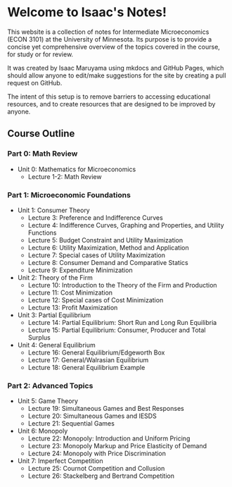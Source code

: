 # Welcome to Isaac's Notes!

This website is a collection of notes for Intermediate Microeconomics (ECON 3101) at the University of Minnesota. Its purpose is to provide a concise yet comprehensive overview of the topics covered in the course, for study or for review.

It was created by Isaac Maruyama using mkdocs and GitHub Pages, which should allow anyone to edit/make suggestions for the site by creating a pull request on GitHub. 

The intent of this setup is to remove barriers to accessing educational resources, and to create resources that are designed to be improved by anyone.

## Course Outline

### Part 0: Math Review

- Unit 0: Mathematics for Microeconomics
    - Lecture 1-2: Math Review
 
### Part 1: Microeconomic Foundations

- Unit 1: Consumer Theory
    - Lecture 3: Preference and Indifference Curves
    - Lecture 4: Indifference Curves, Graphing and Properties, and Utility Functions
    - Lecture 5: Budget Constraint and Utility Maximization
    - Lecture 6: Utility Maximization, Method and Application
    - Lecture 7: Special cases of Utility Maximization
    - Lecture 8: Consumer Demand and Comparative Statics
    - Lecture 9: Expenditure Minimization
- Unit 2: Theory of the Firm
    - Lecture 10: Introduction to the Theory of the Firm and Production
    - Lecture 11: Cost Minimization
    - Lecture 12: Special cases of Cost Minimization
    - Lecture 13: Profit Maximization
- Unit 3: Partial Equilibrium
    - Lecture 14: Partial Equilibrium: Short Run and Long Run Equilibria
    - Lecture 15: Partial Equilibrium: Consumer, Producer and Total Surplus
- Unit 4: General Equilibrium
    - Lecture 16: General Equilibrium/Edgeworth Box
    - Lecture 17: General/Walrasian Equilibrium
    - Lecture 18: General Equilibrium Example

### Part 2: Advanced Topics

- Unit 5: Game Theory
    - Lecture 19: Simultaneous Games and Best Responses
    - Lecture 20: Simultaneous Games and IESDS
    - Lecture 21: Sequential Games
- Unit 6: Monopoly
    - Lecture 22: Monopoly: Introduction and Uniform Pricing
    - Lecture 23: Monopoly Markup and Price Elasticity of Demand
    - Lecture 24: Monopoly with Price Discrimination
- Unit 7: Imperfect Competition
    - Lecture 25: Cournot Competition and Collusion
    - Lecture 26: Stackelberg and Bertrand Competition